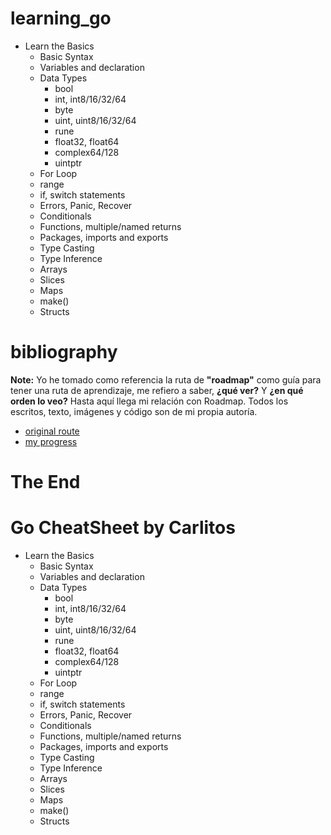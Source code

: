 # learning_go

- Learn the Basics
    - Basic Syntax
    - Variables and declaration
    - Data Types
        - bool
        - int, int8/16/32/64
        - byte
        - uint, uint8/16/32/64
        - rune
        - float32, float64
        - complex64/128
        - uintptr
    - For Loop
    - range
    - if, switch statements
    - Errors, Panic, Recover
    - Conditionals
    - Functions, multiple/named returns
    - Packages, imports and exports
    - Type Casting
    - Type Inference
    - Arrays
    - Slices
    - Maps
    - make()
    - Structs

# bibliography

**Note:** Yo he tomado como referencia la ruta de **"roadmap"** como guía para tener una ruta de aprendizaje, me refiero a saber, **¿qué ver?** Y **¿en qué orden lo veo?** Hasta aquí llega mi relación con Roadmap. Todos los escritos, texto, imágenes y código son de mi propia autoría.

- [original route](https://roadmap.sh/golang)
- [my progress](https://roadmap.sh/golang?s=67f7298446da096541bebece)

# The End

# Go CheatSheet by Carlitos

- Learn the Basics
    - Basic Syntax
    - Variables and declaration
    - Data Types
        - bool
        - int, int8/16/32/64
        - byte
        - uint, uint8/16/32/64
        - rune
        - float32, float64
        - complex64/128
        - uintptr
    - For Loop
    - range
    - if, switch statements
    - Errors, Panic, Recover
    - Conditionals
    - Functions, multiple/named returns
    - Packages, imports and exports
    - Type Casting
    - Type Inference
    - Arrays
    - Slices
    - Maps
    - make()
    - Structs
